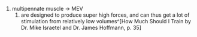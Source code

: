1. multipennate muscle → MEV
	1. are designed to produce super high forces, and can thus get a lot of stimulation from relatively low volumes^[How Much Should I Train by Dr. Mike Israetel and Dr. James Hoffmann, p. 35]